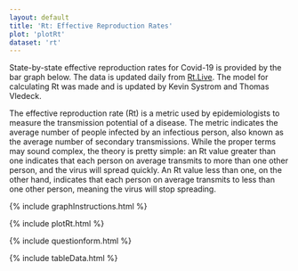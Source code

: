 ```yaml
---
layout: default
title: 'Rt: Effective Reproduction Rates'
plot: 'plotRt'
dataset: 'rt'
---
```


State-by-state effective reproduction rates for Covid-19 is provided by the bar graph below. The data is updated daily from [Rt.Live](https://rt.live/). The model for calculating Rt was made and is updated by Kevin Systrom and Thomas Vledeck.

The effective reproduction rate (Rt) is a metric used by epidemiologists to measure the transmission potential of a disease. The metric indicates the average number of people infected by an infectious person, also known as the average number of secondary transmissions. While the proper terms may sound complex, the theory is pretty simple: an Rt value greater than one indicates that each person on average transmits to more than one other person, and the virus will spread quickly. An Rt value less than one, on the other hand, indicates that each person on average transmits to less than one other person, meaning the virus will stop spreading.

{% include graphInstructions.html %}

{% include plotRt.html %}

{% include questionform.html %}

{% include tableData.html %}
